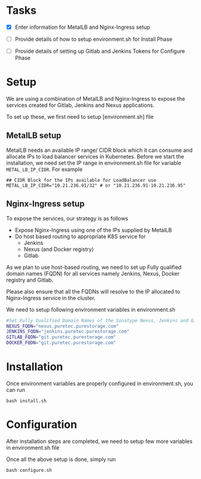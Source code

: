 # Tasks
- [x] Enter information for MetalLB and Nginx-Ingress setup
- [ ] Provide details of how to setup environment.sh for Install Phase
- [ ] Provide details of setting up Gitlab and Jenkins Tokens for Configure Phase


# Setup
We are using a combination of MetalLB and Nginx-Ingress to expose the services created for Gitlab, Jenkins and Nexus applications.

To set up these, we first need to setup [environment.sh] file

## MetalLB setup
MetalLB needs an available IP range/ CIDR block which it can consume and allocate IPs to load balancer services in Kubernetes. Before we start the installation, we need set the IP range in environment.sh file for variable ` METAL_LB_IP_CIDR`. For example
```shell
## CIDR Block for the IPs available for LoadBalancer use
METAL_LB_IP_CIDR="10.21.236.91/32" # or "10.21.236.91-10.21.236.95"
```

## Nginx-Ingress setup
To expose the services, our strategy is as follows
* Expose Nginx-Ingress using one of the IPs supplied by MetalLB
* Do host based routing to appropriate K8S service for
  * Jenkins
  * Nexus (and Docker registry)
  * Gitlab

As we plan to use host-based routing, we need to set up Fully qualified domain names (FQDN) for all services namely Jenkins, Nexus, Docker registry and Gitlab.

Please also ensure that all the FQDNs will resolve to the IP allocated to Nginx-Ingress service in the cluster.

We need to setup following environment variables in environment.sh

```bash
#Set Fully Qualified Domain Names of the Sonatype Nexus, Jenkins and GitLab services in Kubernetes
NEXUS_FQDN="nexus.puretec.purestorage.com"
JENKINS_FQDN="jenkins.puretec.purestorage.com"
GITLAB_FQDN="git.puretec.purestorage.com"
DOCKER_FQDN="git.puretec.purestorage.com"
```

# Installation
Once environment variables are properly configured in environment.sh, you can run 

```shell
bash install.sh
```
# Configuration
After installation steps are completed, we need to setup few more variables in environment.sh file

Once all the above setup is done, simply run

```shell
bash configure.sh
```

